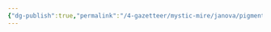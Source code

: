 ```yaml
---
{"dg-publish":true,"permalink":"/4-gazetteer/mystic-mire/janova/pigment-figment-and-filigree/","noteIcon":""}
---
```



